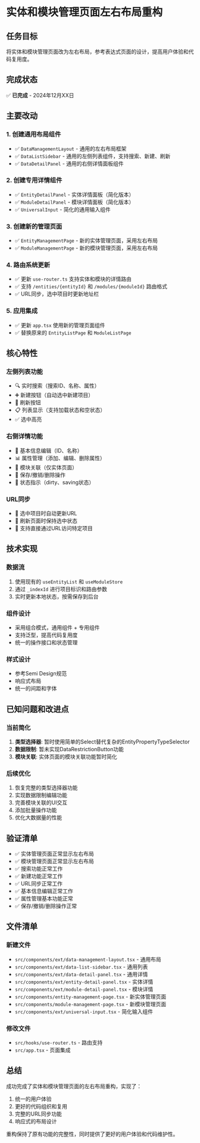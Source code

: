 # 实体和模块管理页面左右布局重构

## 任务目标
将实体和模块管理页面改为左右布局，参考表达式页面的设计，提高用户体验和代码复用度。

## 完成状态
✅ **已完成** - 2024年12月XX日

## 主要改动

### 1. 创建通用布局组件
- ✅ `DataManagementLayout` - 通用的左右布局框架
- ✅ `DataListSidebar` - 通用的左侧列表组件，支持搜索、新建、刷新
- ✅ `DataDetailPanel` - 通用的右侧详情面板组件

### 2. 创建专用详情组件
- ✅ `EntityDetailPanel` - 实体详情面板（简化版本）
- ✅ `ModuleDetailPanel` - 模块详情面板（简化版本）
- ✅ `UniversalInput` - 简化的通用输入组件

### 3. 创建新的管理页面
- ✅ `EntityManagementPage` - 新的实体管理页面，采用左右布局
- ✅ `ModuleManagementPage` - 新的模块管理页面，采用左右布局

### 4. 路由系统更新
- ✅ 更新 `use-router.ts` 支持实体和模块的详情路由
- ✅ 支持 `/entities/{entityId}` 和 `/modules/{moduleId}` 路由格式
- ✅ URL同步，选中项目时更新地址栏

### 5. 应用集成
- ✅ 更新 `app.tsx` 使用新的管理页面组件
- ✅ 替换原来的 `EntityListPage` 和 `ModuleListPage`

## 核心特性

### 左侧列表功能
- 🔍 实时搜索（搜索ID、名称、属性）
- ➕ 新建按钮（自动选中新建项目）
- 🔄 刷新按钮
- 📋 列表显示（支持加载状态和空状态）
- ✅ 选中高亮

### 右侧详情功能
- 📝 基本信息编辑（ID、名称）
- 📊 属性管理（添加、编辑、删除属性）
- 🔗 模块关联（仅实体页面）
- 💾 保存/撤销/删除操作
- 🚨 状态指示（dirty、saving状态）

### URL同步
- 📍 选中项目时自动更新URL
- 🔄 刷新页面时保持选中状态
- 🔗 支持直接通过URL访问特定项目

## 技术实现

### 数据流
1. 使用现有的 `useEntityList` 和 `useModuleStore`
2. 通过 `_indexId` 进行项目标识和路由参数
3. 实时更新本地状态，按需保存到后台

### 组件设计
- 采用组合模式，通用组件 + 专用组件
- 支持泛型，提高代码复用度
- 统一的操作接口和状态管理

### 样式设计
- 参考Semi Design规范
- 响应式布局
- 统一的间距和字体

## 已知问题和改进点

### 当前简化
1. **类型选择器**: 暂时使用简单的Select替代复杂的EntityPropertyTypeSelector
2. **数据限制**: 暂未实现DataRestrictionButton功能
3. **模块关联**: 实体页面的模块关联功能暂时简化

### 后续优化
1. 恢复完整的类型选择器功能
2. 实现数据限制编辑功能
3. 完善模块关联的UI交互
4. 添加批量操作功能
5. 优化大数据量的性能

## 验证清单
- ✅ 实体管理页面正常显示左右布局
- ✅ 模块管理页面正常显示左右布局
- ✅ 搜索功能正常工作
- ✅ 新建功能正常工作
- ✅ URL同步正常工作
- ✅ 基本信息编辑正常工作
- ✅ 属性管理基本功能正常
- ✅ 保存/撤销/删除操作正常

## 文件清单

### 新建文件
- `src/components/ext/data-management-layout.tsx` - 通用布局
- `src/components/ext/data-list-sidebar.tsx` - 通用列表
- `src/components/ext/data-detail-panel.tsx` - 通用详情
- `src/components/ext/entity-detail-panel.tsx` - 实体详情
- `src/components/ext/module-detail-panel.tsx` - 模块详情
- `src/components/entity-management-page.tsx` - 新实体管理页面
- `src/components/module-management-page.tsx` - 新模块管理页面
- `src/components/ext/universal-input.tsx` - 简化输入组件

### 修改文件
- `src/hooks/use-router.ts` - 路由支持
- `src/app.tsx` - 页面集成

## 总结
成功完成了实体和模块管理页面的左右布局重构，实现了：
1. 统一的用户体验
2. 更好的代码组织和复用
3. 完整的URL同步功能
4. 响应式的布局设计

重构保持了原有功能的完整性，同时提供了更好的用户体验和代码维护性。
